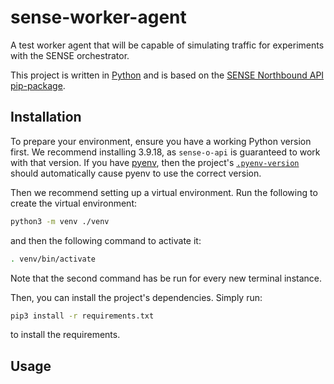 # sense-worker-agent
A test worker agent that will be capable of simulating traffic for experiments with the SENSE orchestrator.

This project is written in [Python](https://python.org) and is based on the [SENSE Northbound API pip-package](https://pypi.org/project/sense-o-api/).


## Installation
To prepare your environment, ensure you have a working Python version first. We recommend installing 3.9.18, as `sense-o-api` is guaranteed to work with that version. If you have [pyenv](https://github.com/pyenv/pyenv), then the project's [`.pyenv-version`](./.python-version) should automatically cause pyenv to use the correct version.

Then we recommend setting up a virtual environment. Run the following to create the virtual environment:
```sh
python3 -m venv ./venv
```
and then the following command to activate it:
```sh
. venv/bin/activate
```
Note that the second command has be run for every new terminal instance.

Then, you can install the project's dependencies. Simply run:
```sh
pip3 install -r requirements.txt
```
to install the requirements.


## Usage

